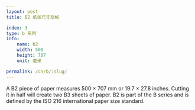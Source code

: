 ```yaml
---
layout: post
title: B2 纸张尺寸规格

index: 3
type: b 系列
info:
    name: b2
    width: 500
    height: 707
    unit: 毫米

permalink: /cn/b/:slug/
---
```


A B2 piece of paper measures 500 × 707 mm or 19.7 × 27.8 inches. Cutting it in half will create two B3 sheets of paper. B2 is part of the B series and is defined by the ISO 216 international paper size standard.
